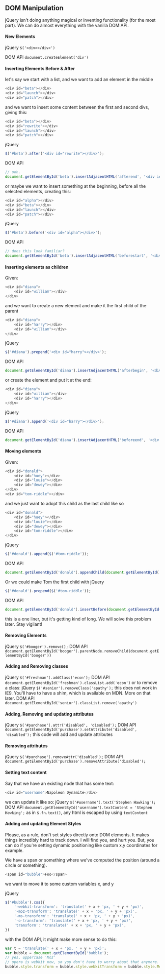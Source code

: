 
## DOM Manipulation

jQuery isn't doing anything magical or inventing functionality (for the most part). We can do almost everything with the vanilla DOM API.

#### New Elements
jQuery `$('<div></div>')`

DOM API `document.createElement('div')`

#### Inserting Elements Before & After
let's say we start with a list, and we want to add an element in the middle
```javascript
<div id="beta"></div>
<div id="launch"></div>
<div id="patch"></div>
```
and we want to insert some content between the first and second divs, giving this:
```javascript
<div id="beta"></div>
<div id="rewrite"></div>
<div id="launch"></div>
<div id="patch"></div>
```
jQuery
```javascript
$('#beta').after('<div id="rewrite"></div>');
```
DOM API
```javascript
// ooh.
document.getElementById('beta').insertAdjacentHTML('afterend', '<div id="rewrite"></div>');
```

or maybe we want to insert something at the beginning, before all the selected elements, creating this:
```javascript
<div id="alpha"></div>
<div id="beta"></div>
<div id="launch"></div>
<div id="patch"></div>
```
jQuery
```javascript
$('#beta').before('<div id="alpha"></div>');
```
DOM API
```javascript
// does this look familiar?
document.getElementById('beta').insertAdjacentHTML('beforestart', '<div id="alpha"></div>');
```
#### Inserting elements as children
Given:
```javascript
<div id="diana">
    <div id="william"></div>
</div>
```
and we want to create a new element and make it the first child of the parent
```javascript
<div id="diana">
    <div id="harry"></div>
    <div id="william"></div>
</div>
```
jQuery
```javascript
$('#diana').prepend('<div id="harry"></div>');
```

DOM API
```javascript
document.getElementById('diana').insertAdjacentHTML('afterbegin', '<div id="harry"></div>');
```
or create the element and put it at the end:
```javascript
<div id="diana">
    <div id="william"></div>
    <div id="harry"></div>
</div>
```
jQuery
```javascript
$('#diana').append('<div id="harry"></div>');
```
DOM API
```javascript
document.getElementById('diana').insertAdjacentHTML('beforeend', '<div id="harry"></div>');
```
#### Moving elements
Given:
```javascript
<div id="donald">
    <div id="huey"></div>
    <div id="louie"></div>
    <div id="dewey"></div>
</div>
<div id="tom-riddle"></div>
```
and we just want to adopt this child as the last child like so
```javascript
<div id="donald">
    <div id="huey"></div>
    <div id="louie"></div>
    <div id="dewey"></div>
    <div id="tom-riddle"></div>
</div>
```
jQuery
```javascript
$('#donald').append($('#tom-riddle'));
```
DOM API
```javascript
document.getElementById('donald').appendChild(document.getElementById('tom-riddle'));
```
Or we could make Tom the first child with
jQuery
```javascript
$('#donald').prepend($('#tom-riddle'));
```
DOM API
```javascript
document.getElementById('donald').insertBefore(document.getElementById('tom-riddle'), document.getElementById('huey'));
```
this is a one liner, but it's getting kind of long. We will solve this problem later. Stay vigilant!
#### Removing Elements
jQuery `$('#booger').remove();`
DOM API `document.getElementById('booger').parentNode.removeChild(document.getElementById('booger'))`
#### Adding and Removing classes
jQuery `$('#freshman').addClass('econ');`
DOM API `document.getElementById('freshman').classList.add('econ')`
or to remove a class:
jQuery `$('#senior').removeClass('apathy');`
this does not work in IE9. You'll have to have a shim, which is available on MDN. More on that later.
DOM API `document.getElementById('senior').classList.remove('apathy')`
#### Adding, Removing and updating attributes
jQuery `$('#purchase').attr('disabled', 'disabled');`
DOM API `document.getElementById('purchase').setAttribute('disabled', 'disabled');`
this code will add and update attributes
#### Removing attributes
jQuery `$('#purchase').removeAttr('disabled');`
DOM API `document.getElementById('purchase').removeAttribute('disabled');`
#### Setting text content
Say that we have an existing node that has some text:
```javascript
<div id="username">Napoleon Dynamite</div>
```
we can update it like so:
jQuery `$('#username').text('Stephen Hawking');`
DOM API `document.getElementById('username').textContent = 'Stephen Hawking';`
as in `$.fn.text()`, any html is escaped by using `textContent`

#### Adding and updating Element Styles
Please, as a rule, don't set styles directly onto DOM elements. It makes things incredibly hard to track down. I will find you, and hurt you. But, you can do if you're setting dynamic positioning like custom x,y coordinates for example.

We have a span or something where we've computed the position (around a circle or something).
```javascript
<span id="bubble">Foo</span>
```
we want to move it to some custom variables x, and y

jQuery
```javascript
$('#bubble').css({
    '-webkit-transform': 'translate(' + x + 'px, ' + y + 'px)',
    '-moz-transform': 'translate(' + x + 'px, ' + y + 'px)',
    '-ms-transform': 'translate(' + x + 'px, ' + y + 'px)',
    '-o-transform': 'translate(' + x + 'px, ' + y + 'px)',
    'transform': 'translate(' + x + 'px, ' + y + 'px)',
})
```
with the DOM API, it might make more sense to do this:
```javascript
var t = 'translate(' + x + 'px, ' + y + 'px)';
var bubble = document.getElementById('bubble');
// yes, uppercase 'Moz'
// opera is webkit now, so you don't have to worry about that anymore.
bubble.style.transform = bubble.style.webkitTransform = bubble.style.MozTransform = bubble.style.msTransform = t;
```
